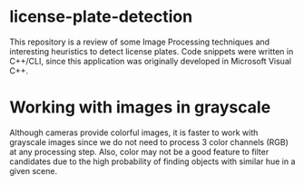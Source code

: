 # license-plate-detection
This repository is a review of some Image Processing techniques and interesting heuristics to detect license plates.
Code snippets were written in C++/CLI, since this application was originally developed in Microsoft Visual C++.

# Working with images in grayscale
Although cameras provide colorful images, it is faster to work with grayscale images since we do not need to process 3 color channels (RGB) at any processing step. Also, color may not be a good feature to filter candidates due to the high probability of finding objects with similar hue in a given scene.




